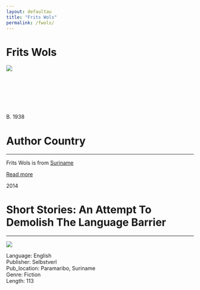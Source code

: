```yaml
---
layout: defaultau
title: "Frits Wols"
permalink: /fwols/
---
```

<div class="content">
    <h1>Frits Wols</h1>
    <div class="quote">
        <div><img src="https://upload.wikimedia.org/wikipedia/commons/9/9f/Wols.jpg class="logo"></div>
    </div>
   <div class="timeline">
        <div style="padding-bottom:100px;"></div>
        <div class="block">
            <div class="date right"><p class="right"> B. 1938 </p></div>
            <div class="dot"></div>
            <div class="left first">
            <div class="author_country">
                <h1>Author Country</h1><hr>
          <div class="aclocation">   <p>Frits Wols  is from <a href="{{ site.baseurl }}/43"> Suriname </a></p></div>
                <div class="acreadmore"><a href="https://nl.wikipedia.org/wiki/Frits_Wols" target="_blank">Read more</a></div>
            </div>
            </div>
        </div>
        <div class="block">
            <div class="date left"><p class="left">2014</p></div>
            <div class="dot"></div>
            <div class="right">
                <h1>Short Stories: An Attempt To Demolish The Language Barrier</h1><hr>
                <p><img src="https://www.writersunlimited.nl/thumbs/700x700r/2005/02/20050220212033.jpg"></p>
            <p> Language: English <br/>
                Publisher: Selbstverl<br/>
                Pub_location: Paramaribo, Suriname<br/>
                Genre: Fiction<br/>
                Length: 113<br/>                </p>
            </div>
        </div>
</div>
  <!-- partial -->
<script src='https://cdnjs.cloudflare.com/ajax/libs/jquery/3.1.1/jquery.min.js'></script><script  src="{{ site.baseurl }}/assets/js/authorscript.js"></script>